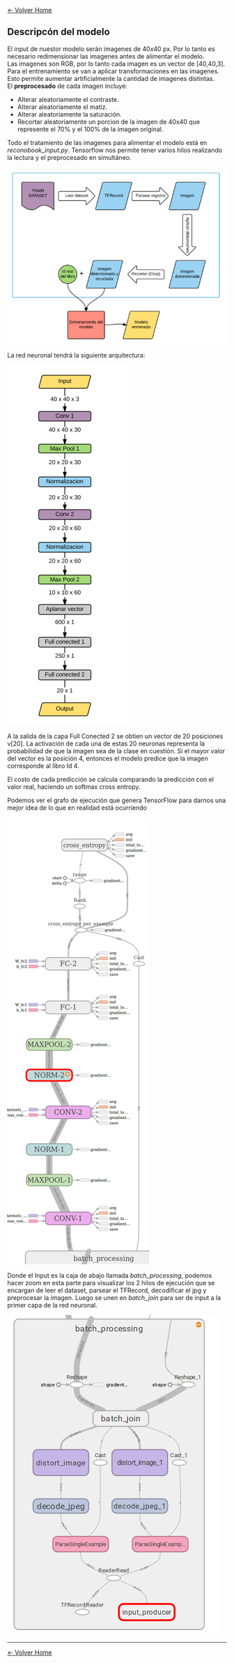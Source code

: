 [<- Volver Home](../README.md)  


## Descripcón del modelo


El input de nuestor modelo serán imagenes de 40x40 px. Por lo tanto es necesario redimensionar las 
imagenes antes de alimentar el modelo.  
Las imagenes son RGB, por lo tanto cada imagen es un vector de [40,40,3].  
Para el entrenamiento se van a aplicar transformaciones en las imagenes. Esto permite aumentar artificialmente la cantidad de imagenes distintas.  
El **preprocesado** de cada imagen incluye:
- Alterar aleatoriamente el contraste.
- Alterar aleatoriamente el matiz.
- Alterar aleatoriamente la saturación.
- Recortar aleatoriamente un porcion de la imagen de 40x40 que represente el 70% y el 100% de la imagen original.

Todo el tratamiento de las imagenes para alimentar el modelo está en *reconobook_input.py*. Tensorflow nos permite tener varios hilos realizando la lectura y el preprocesado en simultáneo.

![Modelo](./img/modelo3.png "Modelo")

La red neuronal tendrá la siguiente arquitectura:

![Modelo](./img/modelo4.png "Modelo")

A la salida de la capa Full Conected 2 se obtien un vector de 20 posiciones v[20]. La activación de cada una de estas 20 neuronas representa la probabilidad de que la imagen sea de la clase en cuestión. Si el mayor valor del vector es la posición 4, entonces el modelo predice que la imagen corresponde al libro Id 4. 

El costo de cada predicción se calcula comparando la predicción con el valor real, haciendo un softmax cross entropy.

Podemos ver el grafo de ejecución que genera TensorFlow para darnos una mejor idea de lo que en realidad está ocurriendo

![Modelo](./img/modelo5.png "Modelo")

Donde el Input es la caja de abajo llamada *batch_processing*, podemos hacer zoom en esta parte para visualizar los 2 hilos de ejecución que se encargan de leer el dataset, parsear el TFRecord, decodificar el jpg y preprocesar la imagen. Luego se unen en *batch_join* para ser de input a la primer capa de la red neuronal.

![Modelo](./img/modelo2.png "Modelo")


***
[<- Volver Home](../README.md)  
